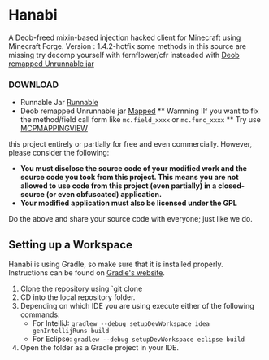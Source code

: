 # Hanabi
A Deob-freed mixin-based injection hacked client for Minecraft using Minecraft Forge.
Version : 1.4.2-hotfix 
some methods in this source are missing try decomp yourself with fernflower/cfr insteaded with [Deob remapped Unrunnable jar ](https://github.com/OpenHanabi/Hanabi/releases/download/1.4.2/Original_Deobfued_jar_Unrunnable.jar)

### DOWNLOAD

* Runnable Jar [Runnable](https://github.com/OpenHanabi/Hanabi/releases/download/1.4.2/Hanabi_Freed.jar)
* Deob remapped Unrunnable jar [Mapped](https://github.com/OpenHanabi/Hanabi/releases/download/1.4.2/Original_Deobfued_jar_Unrunnable.jar)
** Warnning !If you want to fix the method/field call form like `mc.field_xxxx` or `mc.func_xxxx`
** Try use [MCPMAPPINGVIEW](https://github.com/bspkrs/MCPMappingViewer)

this project entirely or partially for free and even commercially. However, please consider the following:

- **You must disclose the source code of your modified work and the source code you took from this project. This means you are not allowed to use code from this project (even partially) in a closed-source (or even obfuscated) application.**
- **Your modified application must also be licensed under the GPL** 

Do the above and share your source code with everyone; just like we do.

## Setting up a Workspace
Hanabi is using Gradle, so make sure that it is installed properly. Instructions can be found on [Gradle's website](https://gradle.org/install/).
1. Clone the repository using `git clone
2. CD into the local repository folder.
3. Depending on which IDE you are using execute either of the following commands:
    - For IntelliJ: `gradlew --debug setupDevWorkspace idea genIntellijRuns build`
    - For Eclipse: `gradlew --debug setupDevWorkspace eclipse build`
4. Open the folder as a Gradle project in your IDE.
